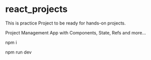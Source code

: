 # react_projects
This is practice Project to be ready for hands-on projects.

Project Management App with Components, State, Refs and more...

npm i

npm run dev